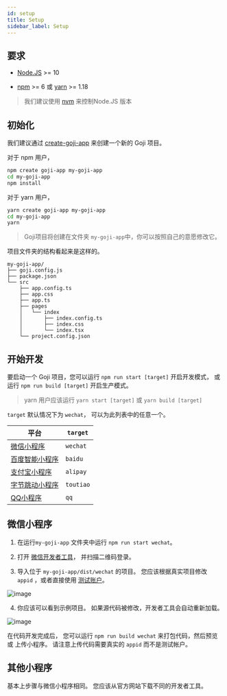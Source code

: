 ```yaml
---
id: setup
title: Setup
sidebar_label: Setup
---
```


## 要求

- [Node.JS](https://nodejs.org/) >= 10

- [npm](https://npmjs.com/) >= 6 或 [yarn](https://yarnpkg.com/) >= 1.18

> 我们建议使用 [nvm](https://github.com/nvm-sh/nvm) 来控制Node.JS 版本

## 初始化

我们建议通过 [create-goji-app](https://www.npmjs.com/package/create-goji-app) 来创建一个新的 Goji 项目。

对于 npm 用户，

```bash
npm create goji-app my-goji-app
cd my-goji-app
npm install
```

对于 yarn 用户，

```bash
yarn create goji-app my-goji-app
cd my-goji-app
yarn
```

> Goji项目将创建在文件夹 `my-goji-app`中，你可以按照自己的意愿修改它。

项目文件夹的结构看起来是这样的。

```
my-goji-app/
├── goji.config.js
├── package.json
└── src
    ├── app.config.ts
    ├── app.css
    ├── app.ts
    ├── pages
    │   └── index
    │       ├── index.config.ts
    │       ├── index.css
    │       └── index.tsx
    └── project.config.json
```

## 开始开发

要启动一个 Goji 项目，您可以运行 `npm run start [target]` 开启开发模式， 或运行 `npm run build [target]` 开启生产模式。

> yarn 用户应该运行 `yarn start [target]` 或 `yarn build [target]`

` target ` 默认情况下为 `wechat`， 可以为此列表中的任意一个。

| 平台                                                                   | `target`  |
| -------------------------------------------------------------------- | --------- |
| [微信小程序](https://developers.weixin.qq.com/miniprogram/dev/framework/) | `wechat`  |
| [百度智能小程序](https://smartprogram.baidu.com/developer/index.html)       | `baidu`   |
| [支付宝小程序](https://open.alipay.com/channel/miniIndex.htm)              | `alipay`  |
| [字节跳动小程序](https://microapp.bytedance.com/)                           | `toutiao` |
| [QQ小程序](https://q.qq.com/)                                           | `qq`      |

## 微信小程序

1. 在运行`my-goji-app` 文件夹中运行 `npm run start wechat`。

2. 打开 [微信开发者工具](https://developers.weixin.qq.com/miniprogram/dev/devtools/download.html)， 并扫描二维码登录。

3. 导入位于 `my-goji-app/dist/wechat` 的项目。 您应该根据真实项目修改 `appid` ，或者直接使用 [测试账户](https://developers.weixin.qq.com/miniprogram/dev/devtools/sandbox.html)。

![image](https://user-images.githubusercontent.com/1812118/86796292-05ee6a80-c0a1-11ea-9c4c-f302c70f5d17.png)

4. 你应该可以看到示例项目。 如果源代码被修改，开发者工具会自动重新加载。

![image](https://user-images.githubusercontent.com/1812118/86796712-739a9680-c0a1-11ea-95fd-14178361fff6.png)

在代码开发完成后， 您可以运行 `npm run build wechat` 来打包代码，然后预览或 上传小程序。 请注意上传代码需要真实的 `appid` 而不是测试帐户。

## 其他小程序

基本上步骤与微信小程序相同。 您应该从官方网站下载不同的开发者工具。
